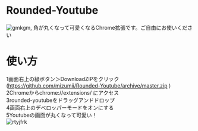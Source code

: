 # Rounded-Youtube
![gmkgm,](https://user-images.githubusercontent.com/63092534/82720860-6cd2e280-9cf2-11ea-8d3d-cf6c4118ce43.png)
角が丸くなって可愛くなるChrome拡張です。ご自由にお使いください
# 使い方
1画面右上の緑ボタン＞DownloadZIPをクリック(https://github.com/mizumii/Rounded-Youtube/archive/master.zip )  
2Chromeからchrome://extensions/ にアクセス  
3rounded-youtubeをドラッグアンドドロップ  
4画面右上のデベロッパーモードをオンにする  
5Youtubeの画面が丸くなって可愛い！  
![rtyjfrk](https://user-images.githubusercontent.com/63092534/82720888-b3c0d800-9cf2-11ea-9284-8580382bf021.png)
